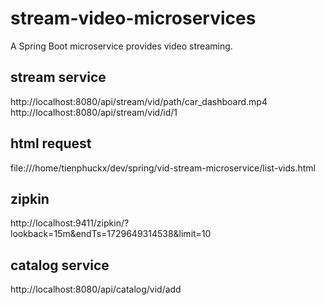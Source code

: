 # stream-video-microservices
A Spring Boot microservice provides video streaming.

## stream service
http://localhost:8080/api/stream/vid/path/car_dashboard.mp4
http://localhost:8080/api/stream/vid/id/1

## html request
file:///home/tienphuckx/dev/spring/vid-stream-microservice/list-vids.html

## zipkin
http://localhost:9411/zipkin/?lookback=15m&endTs=1729649314538&limit=10

## catalog service
http://localhost:8080/api/catalog/vid/add
